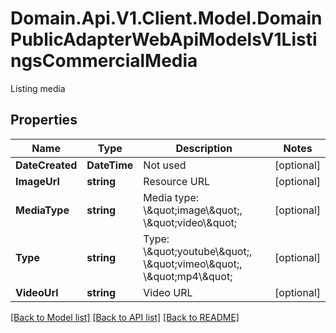 # Domain.Api.V1.Client.Model.DomainPublicAdapterWebApiModelsV1ListingsCommercialMedia
Listing media
## Properties

Name | Type | Description | Notes
------------ | ------------- | ------------- | -------------
**DateCreated** | **DateTime** | Not used | [optional] 
**ImageUrl** | **string** | Resource URL | [optional] 
**MediaType** | **string** | Media type: \\\&quot;image\\\&quot;, \\\&quot;video\\\&quot; | [optional] 
**Type** | **string** | Type: \\\&quot;youtube\\\&quot;, \\\&quot;vimeo\\\&quot;, \\\&quot;mp4\\\&quot; | [optional] 
**VideoUrl** | **string** | Video URL | [optional] 

[[Back to Model list]](../README.md#documentation-for-models) [[Back to API list]](../README.md#documentation-for-api-endpoints) [[Back to README]](../README.md)

